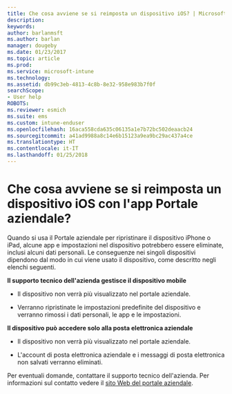 ```yaml
---
title: Che cosa avviene se si reimposta un dispositivo iOS? | Microsoft Docs
description: 
keywords: 
author: barlanmsft
ms.author: barlan
manager: dougeby
ms.date: 01/23/2017
ms.topic: article
ms.prod: 
ms.service: microsoft-intune
ms.technology: 
ms.assetid: db99c3eb-4813-4c8b-8e32-958e983b7f0f
searchScope:
- User help
ROBOTS: 
ms.reviewer: esmich
ms.suite: ems
ms.custom: intune-enduser
ms.openlocfilehash: 16aca558cda635c06135a1e7b72bc502deaacb24
ms.sourcegitcommit: a41ad9988a8c14e6b15123a9ea9bc29ac437a4ce
ms.translationtype: HT
ms.contentlocale: it-IT
ms.lasthandoff: 01/25/2018
---
```

# <a name="what-happens-if-you-reset-your-ios-device-using-the-company-portal"></a>Che cosa avviene se si reimposta un dispositivo iOS con l'app Portale aziendale?

Quando si usa il Portale aziendale per ripristinare il dispositivo iPhone o iPad, alcune app e impostazioni nel dispositivo potrebbero essere eliminate, inclusi alcuni dati personali. Le conseguenze nei singoli dispositivi dipendono dal modo in cui viene usato il dispositivo, come descritto negli elenchi seguenti.

**Il supporto tecnico dell'azienda gestisce il dispositivo mobile**

-   Il dispositivo non verrà più visualizzato nel portale aziendale.

-   Verranno ripristinate le impostazioni predefinite del dispositivo e verranno rimossi i dati personali, le app e le impostazioni.

**Il dispositivo può accedere solo alla posta elettronica aziendale**

-   Il dispositivo non verrà più visualizzato nel portale aziendale.

-   L'account di posta elettronica aziendale e i messaggi di posta elettronica non salvati verranno eliminati.

Per eventuali domande, contattare il supporto tecnico dell'azienda. Per informazioni sul contatto vedere il [sito Web del portale aziendale](https://portal.manage.microsoft.com#HelpDeskDialog).
